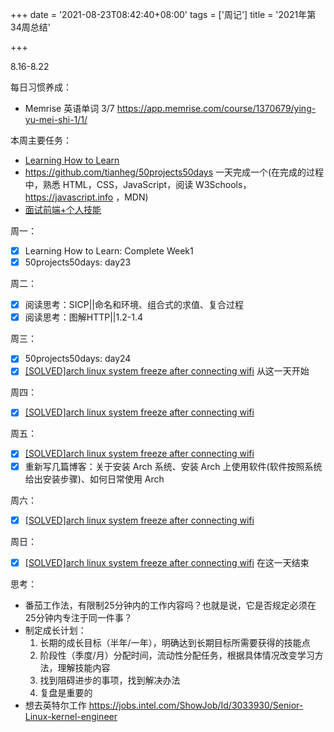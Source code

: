 +++
date = '2021-08-23T08:42:40+08:00'
tags = ['周记']
title = '2021年第34周总结'

+++

8.16-8.22

每日习惯养成：

- Memrise 英语单词 3/7 <https://app.memrise.com/course/1370679/ying-yu-mei-shi-1/1/>

本周主要任务：

- [Learning How to Learn](https://github.com/tianheg/blog/issues/137)
- <https://github.com/tianheg/50projects50days> 一天完成一个(在完成的过程中，熟悉 HTML，CSS，JavaScript，阅读 W3Schools，<https://javascript.info> ，MDN)
- [面试前端+个人技能](https://github.com/tianheg/blog/issues/142)

周一：

- [x] Learning How to Learn: Complete Week1
- [x] 50projects50days: day23

周二：

- [x] 阅读思考：SICP||命名和环境、组合式的求值、复合过程
- [x] 阅读思考：图解HTTP||1.2-1.4

周三：

- [x] 50projects50days: day24
- [x] [[SOLVED]arch linux system freeze after connecting wifi](https://github.com/tianheg/blog/issues/147) 从这一天开始

周四：

- [x] [[SOLVED]arch linux system freeze after connecting wifi](https://github.com/tianheg/blog/issues/147)

周五：

- [x] [[SOLVED]arch linux system freeze after connecting wifi](https://github.com/tianheg/blog/issues/147)
- [x] 重新写几篇博客：关于安装 Arch 系统、安装 Arch 上使用软件(软件按照系统给出安装步骤)、如何日常使用 Arch

周六：

- [x] [[SOLVED]arch linux system freeze after connecting wifi](https://github.com/tianheg/blog/issues/147)

周日：

- [x] [[SOLVED]arch linux system freeze after connecting wifi](https://github.com/tianheg/blog/issues/147) 在这一天结束

思考：

- 番茄工作法，有限制25分钟内的工作内容吗？也就是说，它是否规定必须在25分钟内专注于同一件事？
- 制定成长计划：
  1. 长期的成长目标（半年/一年），明确达到长期目标所需要获得的技能点
  2. 阶段性（季度/月）分配时间，流动性分配任务，根据具体情况改变学习方法，理解技能内容
  3. 找到阻碍进步的事项，找到解决办法
  4. 复盘是重要的
- 想去英特尔工作 <https://jobs.intel.com/ShowJob/Id/3033930/Senior-Linux-kernel-engineer>
